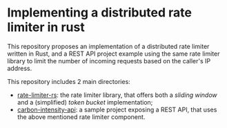 # Implementing a distributed rate limiter in rust

This repository proposes an implementation of a distributed rate limiter written
in Rust, and a REST API project example using the same rate limiter library
to limit the number of incoming requests based on the caller's IP address.

This repository includes 2 main directories:

- [rate-limiter-rs](./rate-limiter-rs/): the rate limiter library, that offers
both a _sliding window_ and a (simplified) _token bucket_ implementation; 
- [carbon-intensity-api](./carbon-intensity-api/): a sample project exposing
a REST API, that uses the above mentioned rate limiter component.
